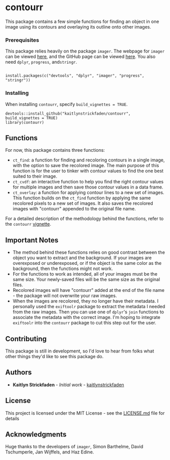 # contourr
This package contains a few simple functions for finding an object in one image using its contours and overlaying its outline onto other images. 

### Prerequisites

This package relies heavily on the package `imager`. The webpage for `imager` can be viewed [here](http://dahtah.github.io/imager/), and the GitHub page can be viewed [here](https://github.com/dahtah/imager). You also need `dplyr`, `progress`, and`stringr`. 

```

install.packages(c("devtools", "dplyr", "imager", "progress", "stringr"))

```

### Installing

When installing `contourr`, specify `build_vignettes = TRUE`.

```
devtools::install_github("kaitlynstrickfaden/contourr", build_vignettes = TRUE)
library(contourr)
```

## Functions

For now, this package contains three functions:

* `ct_find`: a function for finding and recoloring contours in a single image, with the option to save the recolored image. The main purpose of this function is for the user to tinker with contour values to find the one best suited to their image.
* `ct_cvdf`: an interactive function to help you find the right contour values for multiple images and then save those contour values in a data frame.
* `ct_overlay`: a function for applying contour lines to a new set of images. This function builds on the `ct_find` function by applying the same recolored pixels to a new set of images. It also saves the recolored images with "contourr" appended to the original file name.

For a detailed description of the methodology behind the functions, refer to the `contourr` [vignette](https://github.com/kaitlynstrickfaden/contourr/blob/master/vignettes/contourr.md).

## Important Notes

* The method behind these functions relies on good contrast between the object you want to extract and the background. If your images are overexposed or underexposed, or if the object is the same color as the background, then the functions might not work.
* For the functions to work as intended, all of your images must be the same size. Your newly-saved files will be the same size as the original files.
* Recolored images will have "contourr" added at the end of the file name - the package will not overwrite your raw images.
* When the images are recolored, they no longer have their metadata. I personally used the `exiftoolr` package to extract the metadata I needed from the raw images. Then you can use one of `dplyr`'s `join` functions to associate the metadata with the correct image. I'm hoping to integrate `exiftoolr` into the `contourr` package to cut this step out for the user.

## Contributing

This package is still in development, so I'd love to hear from folks what other things they'd like to see this package do.

## Authors

* **Kaitlyn Strickfaden** - *Initial work* - [kaitlynstrickfaden](https://github.com/kaitlynstrickfaden)

## License

This project is licensed under the MIT License - see the [LICENSE.md](LICENSE.md) file for details

## Acknowledgments

Huge thanks to the developers of `imager`, Simon Barthelme, David Tschumperle, Jan Wijffels, and Haz Edine.
